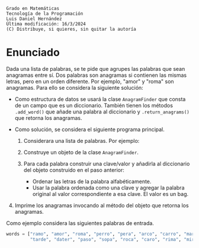 ```
Grado en Matemáticas
Tecnología de la Programación
Luis Daniel Hernández
Última modificación: 16/3/2024
(C) Distribuye, si quieres, sin quitar la autoría
```

# Enunciado

Dada una lista de palabras, se te pide que agrupes las palabras que sean anagramas entre sí. Dos palabras son anagramas si contienen las mismas letras, pero en un orden diferente. Por ejemplo, "amor" y "roma" son anagramas. Para ello se considera la siguiente solución:

- Como estructura de datos se usará la clase `AnagramFinder` que consta de un campo que es un diccionario. También tienen los métodos `.add_word()` que añade una palabra al diccionario y `.return_anagrams()` que retorna los anagramas.

- Como solución, se considera el siguiente programa principal.

  1. Considerara una lista de palabras. Por ejemplo:

  2. Construye un objeto de la clase `AnagramFinder`.

  3. Para cada palabra construir una clave/valor y añadirla al diccionario del objeto construido en el paso anterior:
      - Ordenar las letras de la palabra alfabéticamente.
      - Usar la palabra ordenada como una clave y agregar la palabra original al valor correspondiente a esa clave. El valor es un bag.

4. Imprime los anagramas invocando al método del objeto que retorna los anagramas.



Como ejemplo considera las siguientes palabras de entrada.
```python
words = ["ramo", "amor", "roma", "perro", "pera", "arco", "carro", "mar", "ram", "casa", "saca",
         "tarde", "dater", "paso", "sopa", "roca", "caro", "rima", "mira"]
```

